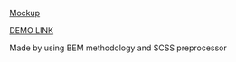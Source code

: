 [Mockup](https://www.figma.com/file/MXH6NI9ZA8u9GS0fGChENn/Web-Studio?node-id=0%3A1)

[DEMO LINK](https://morozoleh.github.io/Web-Studio/)

Made by using BEM methodology and SCSS preprocessor
